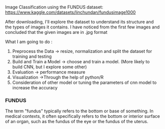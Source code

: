 Image Classification using the FUNDUS dataset: https://www.kaggle.com/datasets/linchundan/fundusimage1000

After downloading, I'll explore the dataset to understand its structure and the types of images it contains. I have noticed from the first few images and concluded that the given images are in .jpg format

What I am going to do :
1) Preprocess the Data -> resize, normalization and split the dataset for training and testing
2) Build and Train a Model -> choose and train a model. (More likely to build CNN, but I explore some other)
3) Evaluation -> performance measure
4) Visualization ->Through the help of python/R
5) Consideration of other model or tuning the parameters of cnn model to increase the accuracy

### FUNDUS
The term "fundus" typically refers to the bottom or base of something. In medical contexts, it often specifically refers to the bottom or interior surface of an organ, such as the fundus of the eye or the fundus of the uterus.

